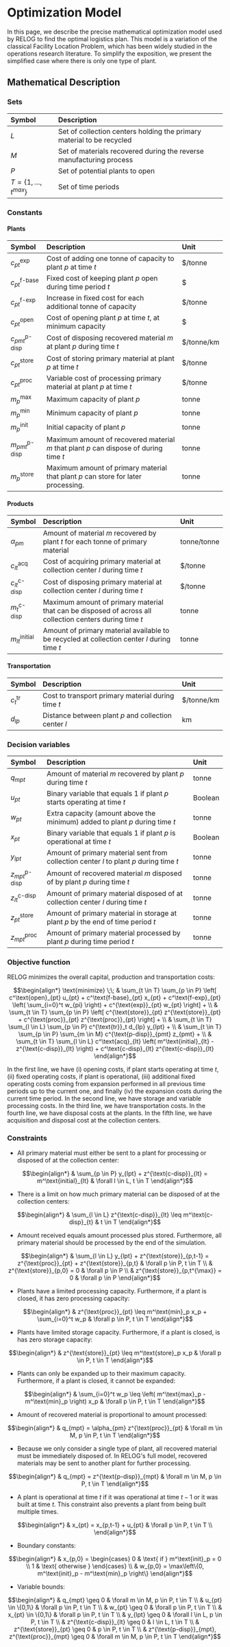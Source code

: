 # Optimization Model

In this page, we describe the precise mathematical optimization model used by RELOG to find the optimal logistics plan. This model is a variation of the classical Facility Location Problem, which has been widely studied in the operations research literature. To simplify the exposition, we present the simplified case where there is only one type of plant.

## Mathematical Description

### Sets

| Symbol                         | Description                                                           |
| :----------------------------- | :-------------------------------------------------------------------- |
| $L$                            | Set of collection centers holding the primary material to be recycled |
| $M$                            | Set of materials recovered during the reverse manufacturing process   |
| $P$                            | Set of potential plants to open                                       |
| $T = \{ 1, \ldots, t^{max} \}$ | Set of time periods                                                   |

### Constants

#### Plants

| Symbol                  | Description                                                                            | Unit        |
| :---------------------- | :------------------------------------------------------------------------------------- | :---------- |
| $c^\text{exp}_{pt}$     | Cost of adding one tonne of capacity to plant $p$ at time $t$                          | \$/tonne    |
| $c^\text{f-base}_{pt}$  | Fixed cost of keeping plant $p$ open during time period $t$                            | $           |
| $c^\text{f-exp}_{pt}$   | Increase in fixed cost for each additional tonne of capacity                           | \$/tonne    |
| $c^\text{open}_{pt}$    | Cost of opening plant $p$ at time $t$, at minimum capacity                             | $           |
| $c^\text{p-disp}_{pmt}$ | Cost of disposing recovered material $m$ at plant $p$ during time $t$                  | \$/tonne/km |
| $c^\text{store}_{pt}$   | Cost of storing primary material at plant $p$ at time $t$                              | \$/tonne    |
| $c^\text{proc}_{pt}$    | Variable cost of processing primary material at plant $p$ at time $t$                  | \$/tonne    |
| $m^\text{max}_p$        | Maximum capacity of plant $p$                                                          | tonne       |
| $m^\text{min}_p$        | Minimum capacity of plant $p$                                                          | tonne       |
| $m^\text{init}_p$       | Initial capacity of plant $p$                                                          | tonne       |
| $m^\text{p-disp}_{pmt}$ | Maximum amount of recovered material $m$ that plant $p$ can dispose of during time $t$ | tonne       |
| $m^\text{store}_p$      | Maximum amount of primary material that plant $p$ can store for later processing.      | tonne       |

#### Products

| Symbol                  | Description                                                                                              | Unit        |
| :---------------------- | :------------------------------------------------------------------------------------------------------- | :---------- |
| $\alpha_{pm}$           | Amount of material $m$ recovered by plant $t$ for each tonne of primary material                         | tonne/tonne |
| $c^\text{acq}_{lt}$     | Cost of acquiring primary material at collection center $l$ during time $t$                              | \$/tonne    |
| $c^\text{c-disp}_{lt}$  | Cost of disposing primary material at collection center $l$ during time $t$                              | \$/tonne    |
| $m^\text{c-disp}_{t}$   | Maximum amount of primary material that can be disposed of across all collection centers during time $t$ | tonne       |
| $m^\text{initial}_{lt}$ | Amount of primary material available to be recycled at collection center $l$ during time $t$             | tonne       |

#### Transportation

| Symbol            | Description                                          | Unit        |
| :---------------- | :--------------------------------------------------- | :---------- |
| $c^\text{tr}_{t}$ | Cost to transport primary material during time $t$   | \$/tonne/km |
| $d_{lp}$          | Distance between plant $p$ and collection center $l$ | km          |

### Decision variables

| Symbol                    | Description                                                                             | Unit    |
| :------------------------ | :-------------------------------------------------------------------------------------- | :------ |
| $q_{mpt}$                 | Amount of material $m$ recovered by plant $p$ during time $t$                           | tonne   |
| $u_{pt}$                  | Binary variable that equals 1 if plant $p$ starts operating at time $t$                 | Boolean |
| $w_{pt}$                  | Extra capacity (amount above the minimum) added to plant $p$ during time $t$            | tonne   |
| $x_{pt}$                  | Binary variable that equals 1 if plant $p$ is operational at time $t$                   | Boolean |
| $y_{lpt}$                 | Amount of primary material sent from collection center $l$ to plant $p$ during time $t$ | tonne   |
| $z^{\text{p-disp}}_{mpt}$ | Amount of recovered material $m$ disposed of by plant $p$ during time $t$               | tonne   |
| $z^{\text{c-disp}}_{lt}$  | Amount of primary material disposed of at collection center $l$ during time $t$         | tonne   |
| $z^{\text{store}}_{pt}$   | Amount of primary material in storage at plant $p$ by the end of time period $t$        | tonne   |
| $z^{\text{proc}}_{mpt}$   | Amount of primary material processed by plant $p$ during time period $t$                | tonne   |

### Objective function

RELOG minimizes the overall capital, production and transportation costs:

```math
\begin{align*}
    \text{minimize} \;\; &
        \sum_{t \in T} \sum_{p \in P} \left[
                c^\text{open}_{pt} u_{pt} +
                c^\text{f-base}_{pt} x_{pt} +
                c^\text{f-exp}_{pt}  \left( \sum_{i=0}^t w_{pi} \right) +
                c^{\text{exp}}_{pt} w_{pt}
            \right] + \\
    &
        \sum_{t \in T} \sum_{p \in P} \left[
                c^{\text{store}}_{pt} z^{\text{store}}_{pt} +
                c^{\text{proc}}_{pt} z^{\text{proc}}_{pt}
            \right] + \\
    &
        \sum_{t \in T} \sum_{l \in L} \sum_{p \in P}
            c^{\text{tr}}_t d_{lp} y_{lpt} +
        \\
    &
        \sum_{t \in T} \sum_{p \in P} \sum_{m \in M} c^{\text{p-disp}}_{pmt} z_{pmt} +
        \\
    &
        \sum_{t \in T} \sum_{l \in L} c^\text{acq}_{lt} \left(
            m^\text{initial}_{lt} - z^{\text{c-disp}}_{lt}
        \right) + c^\text{c-disp}_{lt} z^{\text{c-disp}}_{lt}
\end{align*}
```

In the first line, we have (i) opening costs, if plant starts operating at time $t$, (ii) fixed operating costs, if plant is operational, (iii) additional fixed operating costs coming from expansion performed in all previous time periods up to the current one, and finally (iv) the expansion costs during the current time period.
In the second line, we have storage and variable processing costs.
In the third line, we have transportation costs.
In the fourth line, we have disposal costs at the plants.
In the fifth line, we have acquisition and disposal cost at the collection centers.

### Constraints

- All primary material must either be sent to a plant for processing or disposed of at the collection center:

```math
\begin{align*}
    & \sum_{p \in P} y_{lpt} + z^{\text{c-disp}}_{lt} = m^\text{initial}_{lt}
        & \forall l \in L, t \in T
\end{align*}
```

- There is a limit on how much primary material can be disposed of at the collection centers:

```math
\begin{align*}
    & \sum_{l \in L} z^{\text{c-disp}}_{lt} \leq m^\text{c-disp}_{t}
        & t \in T
\end{align*}
```

- Amount received equals amount processed plus stored. Furthermore, all primary material should be processed by the end of the simulation.

```math
\begin{align*}
    & \sum_{l \in L} y_{lpt} + z^{\text{store}}_{p,t-1}
        = z^{\text{proc}}_{pt} + z^{\text{store}}_{p,t}
        & \forall p \in P, t \in T \\
    & z^{\text{store}}_{p,0} = 0
        & \forall p \in P \\
    & z^{\text{store}}_{p,t^{\max}} = 0
        & \forall p \in P
\end{align*}
```

- Plants have a limited processing capacity. Furthermore, if a plant is closed, it has zero processing capacity:

```math
\begin{align*}
    & z^{\text{proc}}_{pt} \leq m^\text{min}_p x_p + \sum_{i=0}^t w_p
        & \forall p \in P, t \in T
\end{align*}
```

- Plants have limited storage capacity. Furthermore, if a plant is closed, is has zero storage capacity:

```math
\begin{align*}
    & z^{\text{store}}_{pt} \leq m^\text{store}_p x_p
        & \forall p \in P, t \in T
\end{align*}
```

- Plants can only be expanded up to their maximum capacity. Furthermore, if a plant is closed, it cannot be expanded:

```math
\begin{align*}
    & \sum_{i=0}^t w_p \leq \left( m^\text{max}_p - m^\text{min}_p \right) x_p
        & \forall p \in P, t \in T
\end{align*}
```

- Amount of recovered material is proportional to amount processed:

```math
\begin{align*}
    & q_{mpt} = \alpha_{pm} z^{\text{proc}}_{pt}
        & \forall m \in M, p \in P, t \in T
\end{align*}
```

- Because we only consider a single type of plant, all recovered material must be immediately disposed of. In RELOG's full model, recovered materials may be sent to another plant for further processing.

```math
\begin{align*}
    & q_{mpt} = z^{\text{p-disp}}_{mpt}
        & \forall m \in M, p \in P, t \in T
\end{align*}
```

- A plant is operational at time $t$ if it was operational at time $t-1$ or it was built at time $t$. This constraint also prevents a plant from being built multiple times.

```math
\begin{align*}
    & x_{pt} = x_{p,t-1} + u_{pt}
        & \forall p \in P, t \in T \\
\end{align*}
```

- Boundary constants:

```math
\begin{align*}
    & x_{p,0} = \begin{cases}
        0 & \text{ if } m^\text{init}_p = 0 \\
        1 & \text{ otherwise }
    \end{cases} \\
    & w_{p,0} = \max\left\{0, m^\text{init}_p - m^\text{min}_p \right\}
\end{align*}
```

- Variable bounds:

```math
\begin{align*}
    & q_{mpt} \geq 0
        & \forall m \in M, p \in P, t \in T \\
    & u_{pt} \in \{0,1\}
        & \forall p \in P, t \in T \\
    & w_{pt} \geq 0
        & \forall p \in P, t \in T \\
    & x_{pt} \in \{0,1\}
        & \forall p \in P, t \in T \\
    & y_{lpt} \geq 0
        & \forall l \in L, p \in P, t \in T \\
    & z^{\text{c-disp}}_{lt} \geq 0
        & l \in L, t \in T \\
    & z^{\text{store}}_{pt} \geq 0
        & p \in P, t \in T \\
    & z^{\text{p-disp}}_{mpt}, z^{\text{proc}}_{mpt} \geq 0
        & \forall m \in M, p \in P, t \in T
\end{align*}
```
